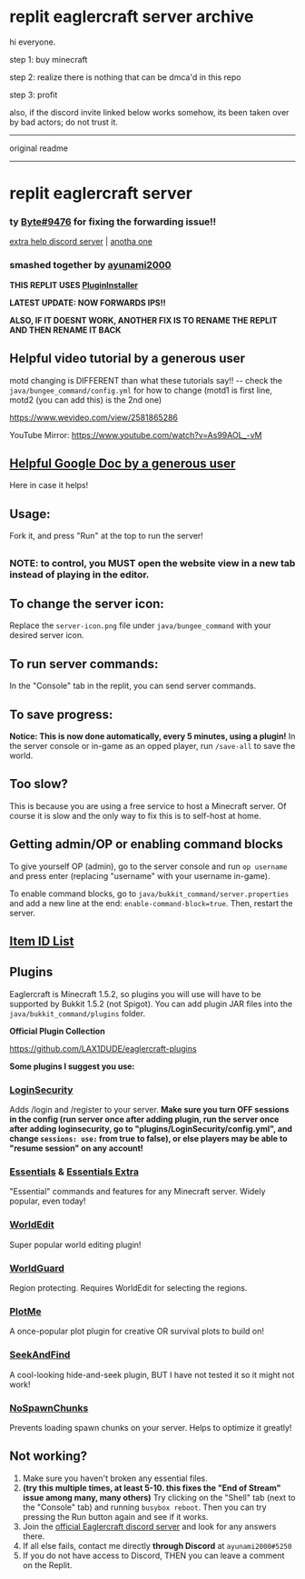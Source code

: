 # replit eaglercraft server archive

hi everyone.

step 1: buy minecraft

step 2: realize there is nothing that can be dmca'd in this repo

step 3: profit

also, if the discord invite linked below works somehow, its been taken over by bad actors; do not trust it.


---

original readme

---


# replit eaglercraft server

### ty [Byte#9476](https://replit.com/@ant-7802) for fixing the forwarding issue!!

[extra help discord server](https://discord.gg/9HfPSp3D)
|
[anotha one](https://discord.gg/FBqfmDkF2Z)

### smashed together by [ayunami2000](https://github.com/ayunami2000)

**THIS REPLIT USES [PluginInstaller](https://github.com/darverdevs/PluginInstaller)**

**LATEST UPDATE: NOW FORWARDS IPS!!**

**ALSO, IF IT DOESNT WORK, ANOTHER FIX IS TO RENAME THE REPLIT AND THEN RENAME IT BACK**

## Helpful video tutorial by a generous user
motd changing is DIFFERENT than what these tutorials say!! -- check the `java/bungee_command/config.yml` for how to change (motd1 is first line, motd2 (you can add this) is the 2nd one)

https://www.wevideo.com/view/2581865286

YouTube Mirror: https://www.youtube.com/watch?v=As99AOL_-vM

## [Helpful Google Doc by a generous user](https://docs.google.com/document/d/1MdaQRQbRXb9wXRtdS-c7OGBMcTh9DO8iAKT6fcpdJ5g/edit)
Here in case it helps!

## Usage:
Fork it, and press "Run" at the top to run the server!

##

### NOTE: to control, you MUST open the website view in a new tab instead of playing in the editor.

## To change the server icon:
Replace the `server-icon.png` file under `java/bungee_command` with your desired server icon.

## To run server commands:
In the "Console" tab in the replit, you can send server commands.

## To save progress:
**Notice: This is now done automatically, every 5 minutes, using a plugin!** In the server console or in-game as an opped player, run `/save-all` to save the world.

## Too slow?
This is because you are using a free service to host a Minecraft server. Of course it is slow and the only way to fix this is to self-host at home.

## Getting admin/OP or enabling command blocks
To give yourself OP (admin), go to the server console and run `op username` and press enter (replacing "username" with your username in-game).

To enable command blocks, go to `java/bukkit_command/server.properties` and add a new line at the end: `enable-command-block=true`. Then, restart the server.

## [Item ID List](http://mineteamleblog.blogspot.com/p/minecraft-id-list-151.html)

## Plugins
Eaglercraft is Minecraft 1.5.2, so plugins you will use will have to be supported by Bukkit 1.5.2 (not Spigot). You can add plugin JAR files into the `java/bukkit_command/plugins` folder.

**Official Plugin Collection**

https://github.com/LAX1DUDE/eaglercraft-plugins

**Some plugins I suggest you use:**

### [LoginSecurity](https://dev.bukkit.org/projects/loginsecurity/files/711129)
Adds /login and /register to your server. **Make sure you turn OFF sessions in the config (run server once after adding plugin, run the server once after adding loginsecurity, go to "plugins/LoginSecurity/config.yml", and change `sessions: use:` from true to false), or else players may be able to "resume session" on any account!**
### [Essentials](https://dev.bukkit.org/projects/essentials/files/711777) & [Essentials Extra](https://dev.bukkit.org/projects/essentials/files/711776)
"Essential" commands and features for any Minecraft server. Widely popular, even today!
### [WorldEdit](https://dev.bukkit.org/projects/worldedit/files/698941)
Super popular world editing plugin!
### [WorldGuard](https://dev.bukkit.org/projects/worldguard/files/706558)
Region protecting. Requires WorldEdit for selecting the regions.
### [PlotMe](https://dev.bukkit.org/projects/plotme/files/707659)
A once-popular plot plugin for creative OR survival plots to build on!
### [SeekAndFind](https://dev.bukkit.org/projects/seekandfind/files/699522)
A cool-looking hide-and-seek plugin, BUT I have not tested it so it might not work!
### [NoSpawnChunks](https://dev.bukkit.org/projects/nospawnchunks/files/586974)
Prevents loading spawn chunks on your server. Helps to optimize it greatly!

## Not working?
1. Make sure you haven't broken any essential files.
2. **(try this multiple times, at least 5-10. this fixes the "End of Stream" issue among many, many others)** Try clicking on the "Shell" tab (next to the "Console" tab) and running `busybox reboot`. Then you can try pressing the Run button again and see if it works.
3. Join the [official Eaglercraft discord server](https://discord.gg/6yTNkypXWh) and look for any answers there.
4. If all else fails, contact me directly **through Discord** at `ayunami2000#5250`
5. If you do not have access to Discord, THEN you can leave a comment on the Replit.
